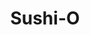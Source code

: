 ---
layout: place
title: "Sushi-O"
permalink: /virginia/midlothian/sushi-o.html
stateAbbr: VA
stateName: Virginia
cityName: Midlothian
seo:
  name: "Sushi-O"
  type: Restaurant
  links: http://www.sushiomidlothian.com/
description: "Sushi-O serves delicious sushi in Midlothian, Virginia. Try fresh Japanese dishes for a great dining experience. Available for takeout, delivery, lunch, and dinner."
place_id: ChIJ5WcaRXRtsYkRy1hx1NtAZoM
photos:
  - name: >-
      places/ChIJ5WcaRXRtsYkRy1hx1NtAZoM/photos/AeeoHcLpSCLqX9vaAQcYc2ejJiefCKtIdD78-sxpXr08jTBNPo3ohyaBuikDUg1FGaNy9od2yjodP9Ij3hJ9-mTkYyyLiuelsZEwrXztIJzI3hiMo1klDG8RN18Vj4_956VK07b24AprprTgwTK8jqhNchK-KsSqyRNtb4WJ7C1o_sgj4Um1uh944_anKXE6-r3o5VQWkVbDVNG7PJViS2SzAHrL1Bs3ED-_fR2TxmyGYEbSQ2jDNIoEG8P5QoKEEy1rxhdbSARztGCGUW2YKJn5rl6T9tiCT9A0bLplFe7GCcp7QTL_sDOJn9x2dWb-zeMkz-JWbPbkxHt-8uLH_iKiVjQA63d-KaGS-ZOUzxTEGeWBPzyaZd02RZ5KBNi7bVpcSskLHK2Dzhxs8rVA9D38rar6KrdvJ4ZwnmLw56-_kzU
    widthPx: 1920
    heightPx: 1080
    authorAttributions:
      - displayName: Alex
        uri: https://maps.google.com/maps/contrib/105776949383961959855
        photoUri: >-
          https://lh3.googleusercontent.com/a-/ALV-UjWuMOK9M5psuEoI3HZ5xH69W3-OHx7CxEe674vvGaH6DLy-RNAU=s100-p-k-no-mo
    flagContentUri: >-
      https://www.google.com/local/imagery/report/?cb_client=maps_api_places.places_api&image_key=!1e10!2sCIHM0ogKEICAgIDx5tqIAQ&hl=en-US
    googleMapsUri: >-
      https://www.google.com/maps/place//data=!3m4!1e2!3m2!1sCIHM0ogKEICAgIDx5tqIAQ!2e10!4m2!3m1!1s0x89b16d74451a67e5:0x836640dbd47158cb
  - name: >-
      places/ChIJ5WcaRXRtsYkRy1hx1NtAZoM/photos/AeeoHcKnBvu4koX27x2IFLDX4Q08r3OP8IxDiyiCDrOb4FJe4AEOESnujZYH5PEFW33Hl0kgKMQKVGCS5uXQfiF6NK0hYSV4Q5jkdW5g4C5RPtZx7jEM5qIN38j2juPL88cDjxRxY_v9aqoFIR7NZWCZ5mJYShdyfQfJlHfxmbDRES0fBZIzZEVcoJIIQDJm6WvHmDLqqNvsnbjb9Pa_nFecgCloZhWhRBnQe4DyO_RvjNi9dR8hH6BiDimcZgw2_KnXAZNEui4E3skojBLh50D5DhXJTineax5x1kild4pjoapjGyhyC_w4UIfs8PKA1ji-ExyK_0NHEDp1GnKTiBABXGHaU0EEcl4G1TbgveikbBcGCv7mCZNSD2d0grVmnOa9bIlF6KcCfLQvZYp1zf0MjKIq_-cSKAt3zb3LNqh_lyZ0AQ-R
    widthPx: 4000
    heightPx: 3000
    authorAttributions:
      - displayName: tatiana montesinos
        uri: https://maps.google.com/maps/contrib/104177671917810512219
        photoUri: >-
          https://lh3.googleusercontent.com/a-/ALV-UjWi0Qu7KnoqqjoKkXjq5DGOCnpOE1I5tpzndefb1wl8CS2kve1z9Q=s100-p-k-no-mo
    flagContentUri: >-
      https://www.google.com/local/imagery/report/?cb_client=maps_api_places.places_api&image_key=!1e10!2sCIHM0ogKEICAgMDI-LTB6gE&hl=en-US
    googleMapsUri: >-
      https://www.google.com/maps/place//data=!3m4!1e2!3m2!1sCIHM0ogKEICAgMDI-LTB6gE!2e10!4m2!3m1!1s0x89b16d74451a67e5:0x836640dbd47158cb
  - name: >-
      places/ChIJ5WcaRXRtsYkRy1hx1NtAZoM/photos/AeeoHcI153-qjPLtWM2FuiRhERyB3xTE_-WCtHONYLVe_EsFmuKOiTJgP1egFby4x1uE8H0k4ArwHrjyrEkvFPy1zEK0tpbCXuOvHQv1Mo927wKmlW59S1asMNJCcHhPy4FyhoCuLgIaNdWTHKqE1tyI2t9ODqpIoX_0hgizd6HFOtuEZS09n0AZd8uUyBkf7ud_iMopfuVMqEy-rK-GexA8sm42ofctKzZU0giR8At8HYBN0SjZY3JKzfdZGHMOm8bsYtxphV1d5t_m4tXphT2Tco7DvryypiZdHVVqhFUyG24v7Ha8Rz25eJLCaY6p09sEbk2yc7inS7wpJ32bxVM03Yjfu0rbFdxRifQvM6YI3EOLsZn-CikY7O8e7AgM9N0YKI0EPeQBpcXdnCHIlWym3JqscP7vcx5tzJ_ObUgJxoYR0g
    widthPx: 4000
    heightPx: 3000
    authorAttributions:
      - displayName: Galen Hamilton
        uri: https://maps.google.com/maps/contrib/106814408338515220929
        photoUri: >-
          https://lh3.googleusercontent.com/a/ACg8ocLfjCfE3og0zpcfH11KehnWdtiWW7YqzyojrORiHrbaPGCKaw=s100-p-k-no-mo
    flagContentUri: >-
      https://www.google.com/local/imagery/report/?cb_client=maps_api_places.places_api&image_key=!1e10!2sCIHM0ogKEICAgMCQyb36Bw&hl=en-US
    googleMapsUri: >-
      https://www.google.com/maps/place//data=!3m4!1e2!3m2!1sCIHM0ogKEICAgMCQyb36Bw!2e10!4m2!3m1!1s0x89b16d74451a67e5:0x836640dbd47158cb
  - name: >-
      places/ChIJ5WcaRXRtsYkRy1hx1NtAZoM/photos/AeeoHcLGNsk810fMw_DrbjXl8-qOCT4DQiTDsH-yno-wX45V9y01WcA2-T9ndC2nA67D7dH86kYrArI4DcOonDemBafvmBTBznLUpzLc3st4k0o6Hpr5lhBFWGH07mq9iWl483PljOuRz756K-g-7zNs7TjhYc53s60uxpSJQaUCcQzj3NHbvkLsAG2jW3_YL2Y_g3fL2d4SBE33wy8w0lSGDH-YUfsOIGzC5OG7FoXMaiuuEX6xYo3LlUmaJ3-6_qPNTDx5x6afZtmutjSZ-UQkE8SkdjLP0s73UZtXFOs5mVBXmjksNkdlfZj4pP9Wqe1jiIgLt5WVuDHjM1Yk6hcFehaboS60KXiFuZXJoo0rW-HJZABP9a9Zyq3Ux6FbsWKYTfUoDvwYGnv8p4Hbht0Yw1UPbzU5BeUsMlpaws2F5m7MTHgZ
    widthPx: 4032
    heightPx: 3024
    authorAttributions:
      - displayName: Justin Marston
        uri: https://maps.google.com/maps/contrib/102376051138236949350
        photoUri: >-
          https://lh3.googleusercontent.com/a-/ALV-UjWggL4j1RCoJidNgzFdtup7cN2y_HROwFOhq6gOVPA8OsqZ2WOd=s100-p-k-no-mo
    flagContentUri: >-
      https://www.google.com/local/imagery/report/?cb_client=maps_api_places.places_api&image_key=!1e10!2sCIHM0ogKEICAgIDt18Tl9AE&hl=en-US
    googleMapsUri: >-
      https://www.google.com/maps/place//data=!3m4!1e2!3m2!1sCIHM0ogKEICAgIDt18Tl9AE!2e10!4m2!3m1!1s0x89b16d74451a67e5:0x836640dbd47158cb
  - name: >-
      places/ChIJ5WcaRXRtsYkRy1hx1NtAZoM/photos/AeeoHcLBd1WVn71o23oVTbaYGh1jZ2ZpbnIzMPyCVbV6JVKZLoyErMiC2oEKKkqMmA6i1KTfA4xUNY2aulHyNouKtOg6V44xTkE69jXwK0D_0ZdM1aGhfOXRoURbjHbX4wi9CgI81PnXUYivUfwSr2_imr3JSP3pu8Gm_vG72AYue7A4D--XP6USea0IJNuDmtNMAYSLGhixdtELq7plWvTmiT-KjiO2Q6zlGz8HIpf2VH-qbXg9HULkf0AppWbAi2tIp78DjwUXCXLibSRXkn2OsYv1ZHQxEtky7gCAXxB3PB3Lx_Lsgt7EcCSkwFPtnZa2bB3zkHW3jhgnUXpAbe7r0UiQ5_D2JLWFdmBDuGLzyMROAE75z0Y4CXnK1YJ2PADNsi3jUPoGzycWKbm3CeV5N5Y4GV07yQh8GMTsXbkZrZSQBg0_
    widthPx: 4080
    heightPx: 3072
    authorAttributions:
      - displayName: Steven Slavin
        uri: https://maps.google.com/maps/contrib/114903001381164116610
        photoUri: >-
          https://lh3.googleusercontent.com/a-/ALV-UjX-4ze-IVkH_VaJXp0KLjlCRbSgT98wQhtPp3-IUe1SVqFvKuUa6w=s100-p-k-no-mo
    flagContentUri: >-
      https://www.google.com/local/imagery/report/?cb_client=maps_api_places.places_api&image_key=!1e10!2sCIHM0ogKEICAgIDD3Oi9gQE&hl=en-US
    googleMapsUri: >-
      https://www.google.com/maps/place//data=!3m4!1e2!3m2!1sCIHM0ogKEICAgIDD3Oi9gQE!2e10!4m2!3m1!1s0x89b16d74451a67e5:0x836640dbd47158cb
  - name: >-
      places/ChIJ5WcaRXRtsYkRy1hx1NtAZoM/photos/AeeoHcLmMzChCNZ7Sv-RUrbylBVEkPIkTjXZCyQiMSKqRt7kzZb2khQ6TtxKC3ZCJvQkS56MGGqo9eBr1xLXRm9aNJdMhUMC8jgicmlqafvBdlJfNvLy3uDXLkJ3L7pXR4ILe4CzLCdv4NGOrvXXASnoRRv5MPk0NYGkMOAC_dGX6e4TffZSep5ZSRF6xtsBZDTEYThcynJcmtX9g5VVn_c2KNmbHdVYC9R82Rb1L1Ey1kAqv1vxy7LNA8CtYLHkp77_bex6Cn25RLZrQBBNuBGgyXFoyZIMMUDIVMwxXF58-GR6IuR2ql4vVUt62AnWzkp6iuNSwQ6Hwe9tEltM3jkVsjdshMXNzqdNKmBVJUwpfUBag-pCNZuBziikiuVYll-YotoMj6wratqcDhyzLUsGX6R9QQRLiXnw34y1h7j_A8YV_4Bh
    widthPx: 3600
    heightPx: 4800
    authorAttributions:
      - displayName: Andy Wu
        uri: https://maps.google.com/maps/contrib/115556459043458743076
        photoUri: >-
          https://lh3.googleusercontent.com/a/ACg8ocIh707g2cGr_43e1cztaldppKsY44VruG5oF2iKVOrDpi3mvw=s100-p-k-no-mo
    flagContentUri: >-
      https://www.google.com/local/imagery/report/?cb_client=maps_api_places.places_api&image_key=!1e10!2sCIHM0ogKEICAgICX3uOB6AE&hl=en-US
    googleMapsUri: >-
      https://www.google.com/maps/place//data=!3m4!1e2!3m2!1sCIHM0ogKEICAgICX3uOB6AE!2e10!4m2!3m1!1s0x89b16d74451a67e5:0x836640dbd47158cb
  - name: >-
      places/ChIJ5WcaRXRtsYkRy1hx1NtAZoM/photos/AeeoHcKyhOY6tD7iGzOrbU7lWNBaP-5incz8QvHUEP80O9CZ3kdjXnCBXF7jU4fwucBbyLTwS2x0CyI4uaQILl01diG62e7OASh3BqsFn4YAp0rCyz-VrK96WlB4TUmQ5l6DO3VzfgTsFIUX_0Ywr2MEB1xc3DCd8D_5gUT4dAi7EjuuMmiRMZU0iHVB2rLCtLFF2SpF8K6Q12AOX2WSXDjVU2oJGcSRLPtv_Dw6q4yGzeFxjte_y2_CkjX7Nht9q5DS6a1NmS-5lAbWs1s2VhHdgISGI1aKITTzpaUx7QXug4oVNnfQAnOW9Jdfx1-EwIg5HAIdl5G62hvUuMJkBI142OPS6pW0X3enP6q5dYU4oNE1TZ1wy2BtXJd6FDFo7KFBuF2AnW7yhISrlq_VQZ8aLJ69EwrJe6OEoXetRh4mye4
    widthPx: 3024
    heightPx: 4032
    authorAttributions:
      - displayName: Andy Wu
        uri: https://maps.google.com/maps/contrib/115556459043458743076
        photoUri: >-
          https://lh3.googleusercontent.com/a/ACg8ocIh707g2cGr_43e1cztaldppKsY44VruG5oF2iKVOrDpi3mvw=s100-p-k-no-mo
    flagContentUri: >-
      https://www.google.com/local/imagery/report/?cb_client=maps_api_places.places_api&image_key=!1e10!2sCIHM0ogKEICAgIDF36S-WQ&hl=en-US
    googleMapsUri: >-
      https://www.google.com/maps/place//data=!3m4!1e2!3m2!1sCIHM0ogKEICAgIDF36S-WQ!2e10!4m2!3m1!1s0x89b16d74451a67e5:0x836640dbd47158cb
  - name: >-
      places/ChIJ5WcaRXRtsYkRy1hx1NtAZoM/photos/AeeoHcJJDEjHZvDeVC0WQTTBTyUI-ckg68_3ZkvDwHlLdjyQBcJrmLIPrxlxJo7vUsGFM2vaBQgIn75izByUmPUr2YWvRNvOW2YXbd5dB2aWo87JIVx4dpAv1CiX1P_zyrNNE7-oYo3mzD9CtPAHXeuBimZUweQvLzj7s2Vuc79n8K9IiWJ9_UYFOimSRqs5OCp3U-4hk7ZIXXBmWX4QMtDbUpmlpiSegB_6JDQsPQBlc8xLfQpDr8_6Knv1NmO-vSnQ9rczZecFZYoP3z9bPnOeZH83OFW5vn9zFxj5AvnRSmMUQ3FMuz1nn6o-oxkdnmANa9d7Vh4dEX8eG_8zH0pmjUULoEeb-CTjPxchBHQhxVmTfE0KxoxnkMfCVX_yfHKo-cKsRacYHNhUK6cfB6-gK3qaz69L4k2zoyDzhzxpGN0X1k0kmWUmqmVEr5bLVn-6
    widthPx: 2252
    heightPx: 4000
    authorAttributions:
      - displayName: tatiana montesinos
        uri: https://maps.google.com/maps/contrib/104177671917810512219
        photoUri: >-
          https://lh3.googleusercontent.com/a-/ALV-UjWi0Qu7KnoqqjoKkXjq5DGOCnpOE1I5tpzndefb1wl8CS2kve1z9Q=s100-p-k-no-mo
    flagContentUri: >-
      https://www.google.com/local/imagery/report/?cb_client=maps_api_places.places_api&image_key=!1e10!2sCIABIhADydER5C1nfmfzJPwABXUj&hl=en-US
    googleMapsUri: >-
      https://www.google.com/maps/place//data=!3m4!1e2!3m2!1sCIABIhADydER5C1nfmfzJPwABXUj!2e10!4m2!3m1!1s0x89b16d74451a67e5:0x836640dbd47158cb
  - name: >-
      places/ChIJ5WcaRXRtsYkRy1hx1NtAZoM/photos/AeeoHcLOMDkMTXwiThdYdejPbXTK_JxzUqO1jA3DvQ4-BQlUnR1b0Uirvrmp1uzWyvhBF1tDGHcVgx4mj29QfTT_MJpuj08fRyWWS0d1h48iEQas7JL13A_U1UpURNYAV50ToHLZQ9YbXgMwE3Wd6vtOG7cP1pWgAGiMJ2rtO6aChP4ju5g13mNkjuybgetH2zpSg-qUjJiNkDhJnXorvSVOtBcXus2vOuALmX0CNynaJDgZEGDOLF-lTfIJc5dgAVQGjQoUmk4NY8yRiQkAvkD0vTLyu1PGwFAgQdC13rSaI05B2dgod-hDbRmaaXSSlQXEQU9p5VUwZo76dnkfmmXRAaf-QuKYt8xFckFmXCsS5jrCtdVY6LIo0eAq3fkhN0mqT_aoxKmQI28KPfLmpmYp-wca-PML3w-pAfEHUw6jJkbcv_z4
    widthPx: 3024
    heightPx: 4032
    authorAttributions:
      - displayName: Andy Wu
        uri: https://maps.google.com/maps/contrib/115556459043458743076
        photoUri: >-
          https://lh3.googleusercontent.com/a/ACg8ocIh707g2cGr_43e1cztaldppKsY44VruG5oF2iKVOrDpi3mvw=s100-p-k-no-mo
    flagContentUri: >-
      https://www.google.com/local/imagery/report/?cb_client=maps_api_places.places_api&image_key=!1e10!2sCIHM0ogKEICAgICFmajakwE&hl=en-US
    googleMapsUri: >-
      https://www.google.com/maps/place//data=!3m4!1e2!3m2!1sCIHM0ogKEICAgICFmajakwE!2e10!4m2!3m1!1s0x89b16d74451a67e5:0x836640dbd47158cb
  - name: >-
      places/ChIJ5WcaRXRtsYkRy1hx1NtAZoM/photos/AeeoHcKFqtO92w_86sdCLZwWSQAAmhPrm0cevMv7kuGMj5J2xj8A6KzU2aI4VH5fSeWGyO97ASO1SZ5w_i3e3ei16cfeqXqwS4b-sK16TqAP4g-XlKjbSw_fDd49RcacxBVHiZsDGt1JY6X-BPGa7lIDChJR1jeQ4BKp_iTi8dwC4XU1c7e6aLcy5i-A389X8P6HwQyEqER8fr8xerBkcpCQxkHqzZuljbgMVHqZ-A7IuFCPzCYCSPB0XkScLZzuKyGxyDuy0qQLOnLRBRgxx2KsnXcQKGrhg2eI22PB4lG07haDN9gDCu4NxKpBPUCh6_R-Nj7ClMWodfhdotaiLCPkC8xKOPbfZgQhzoPe1nRn0tS3jrtd7Tk_aNixiGRRH_6cSsr9HQXoYkYW6xwqUQ5rIriFeymgcmWCK9emT_dRikaV0Q0
    widthPx: 3024
    heightPx: 4032
    authorAttributions:
      - displayName: Braxton Holmquist
        uri: https://maps.google.com/maps/contrib/100936569297064846723
        photoUri: >-
          https://lh3.googleusercontent.com/a/ACg8ocIexu0_kNV66XnrGswQgXZ4LwxtKsecjMCoXZC2_JI9nikrNw=s100-p-k-no-mo
    flagContentUri: >-
      https://www.google.com/local/imagery/report/?cb_client=maps_api_places.places_api&image_key=!1e10!2sCIHM0ogKEICAgICvm_bi5wE&hl=en-US
    googleMapsUri: >-
      https://www.google.com/maps/place//data=!3m4!1e2!3m2!1sCIHM0ogKEICAgICvm_bi5wE!2e10!4m2!3m1!1s0x89b16d74451a67e5:0x836640dbd47158cb
address: 1228 Alverser Plaza, Midlothian, VA 23113, USA
street: 1228 Alverser Plaza
city: Midlothian
state: VA
zip: '23113'
country: USA
neighborhood: null
latitude: '37.510183'
longitude: '-77.615687'
accessibility_options:
  wheelchairAccessibleParking: true
  wheelchairAccessibleEntrance: true
  wheelchairAccessibleRestroom: true
  wheelchairAccessibleSeating: true
business_status: OPERATIONAL
name: Sushi-O
google_maps_links:
  directionsUri: >-
    https://www.google.com/maps/dir//''/data=!4m7!4m6!1m1!4e2!1m2!1m1!1s0x89b16d74451a67e5:0x836640dbd47158cb!3e0
  placeUri: https://maps.google.com/?cid=9468326579499260107
  writeAReviewUri: >-
    https://www.google.com/maps/place//data=!4m3!3m2!1s0x89b16d74451a67e5:0x836640dbd47158cb!12e1
  reviewsUri: >-
    https://www.google.com/maps/place//data=!4m4!3m3!1s0x89b16d74451a67e5:0x836640dbd47158cb!9m1!1b1
  photosUri: >-
    https://www.google.com/maps/place//data=!4m3!3m2!1s0x89b16d74451a67e5:0x836640dbd47158cb!10e5
primary_type: Japanese Restaurant
opening_hours:
  regular: null
  current: null
secondary_opening_hours:
  regular:
    weekdayDescriptions: null
    type: null
  current:
    weekdayDescriptions: null
    type: null
phone: (804) 897-9878
price_level: PRICE_LEVEL_MODERATE
price_range: null
rating: '4.4'
rating_count: 132
website: http://www.sushiomidlothian.com/
reviews:
  - name: >-
      places/ChIJ5WcaRXRtsYkRy1hx1NtAZoM/reviews/ChdDSUhNMG9nS0VJQ0FnTUNReWIzNnV3RRAB
    relativePublishTimeDescription: a month ago
    rating: 4
    text:
      text: >-
        The food was immaculate . Couldn't have asked for better sushi. The
        presentation was amazing and there wasn't anything that hadn't been
        prepared with care and pride. The green tea was also amazing. The server
        was very nice but they seemed a bit stretched thin.  Leaving large gaps
        of time to elapse without them even comming to check on our table of 2.
        The atmosphere of the restaurant was also really cool. It's a little
        pricey but you get what you pay for. And I'd come back here.
      languageCode: en
    originalText:
      text: >-
        The food was immaculate . Couldn't have asked for better sushi. The
        presentation was amazing and there wasn't anything that hadn't been
        prepared with care and pride. The green tea was also amazing. The server
        was very nice but they seemed a bit stretched thin.  Leaving large gaps
        of time to elapse without them even comming to check on our table of 2.
        The atmosphere of the restaurant was also really cool. It's a little
        pricey but you get what you pay for. And I'd come back here.
      languageCode: en
    authorAttribution:
      displayName: Galen Hamilton
      uri: https://www.google.com/maps/contrib/106814408338515220929/reviews
      photoUri: >-
        https://lh3.googleusercontent.com/a/ACg8ocLfjCfE3og0zpcfH11KehnWdtiWW7YqzyojrORiHrbaPGCKaw=s128-c0x00000000-cc-rp-mo-ba4
    publishTime: '2025-03-05T11:42:44.065467Z'
    flagContentUri: >-
      https://www.google.com/local/review/rap/report?postId=ChdDSUhNMG9nS0VJQ0FnTUNReWIzNnV3RRAB&d=17924085&t=1
    googleMapsUri: >-
      https://www.google.com/maps/reviews/data=!4m6!14m5!1m4!2m3!1sChdDSUhNMG9nS0VJQ0FnTUNReWIzNnV3RRAB!2m1!1s0x89b16d74451a67e5:0x836640dbd47158cb
  - name: >-
      places/ChIJ5WcaRXRtsYkRy1hx1NtAZoM/reviews/ChdDSUhNMG9nS0VJQ0FnTURJLUxUQmlnRRAB
    relativePublishTimeDescription: in the last week
    rating: 5
    text:
      text: >-
        Visited during happy hour and got some margaritas $5.00 pretty good.


        Tried the variety of sushi and enjoyed it, we also tried the new york
        stripe and it was delicious.
      languageCode: en
    originalText:
      text: >-
        Visited during happy hour and got some margaritas $5.00 pretty good.


        Tried the variety of sushi and enjoyed it, we also tried the new york
        stripe and it was delicious.
      languageCode: en
    authorAttribution:
      displayName: tatiana montesinos
      uri: https://www.google.com/maps/contrib/104177671917810512219/reviews
      photoUri: >-
        https://lh3.googleusercontent.com/a-/ALV-UjWi0Qu7KnoqqjoKkXjq5DGOCnpOE1I5tpzndefb1wl8CS2kve1z9Q=s128-c0x00000000-cc-rp-mo-ba5
    publishTime: '2025-04-07T01:06:43.713716Z'
    flagContentUri: >-
      https://www.google.com/local/review/rap/report?postId=ChdDSUhNMG9nS0VJQ0FnTURJLUxUQmlnRRAB&d=17924085&t=1
    googleMapsUri: >-
      https://www.google.com/maps/reviews/data=!4m6!14m5!1m4!2m3!1sChdDSUhNMG9nS0VJQ0FnTURJLUxUQmlnRRAB!2m1!1s0x89b16d74451a67e5:0x836640dbd47158cb
  - name: >-
      places/ChIJ5WcaRXRtsYkRy1hx1NtAZoM/reviews/ChdDSUhNMG9nS0VJQ0FnSUN2bV9iaXh3RRAB
    relativePublishTimeDescription: 3 months ago
    rating: 5
    text:
      text: >-
        This place is off the chain, left a review before I finished eating. I
        will be back weekly. The appetizers are amazing and everything is priced
        extremely well. The inside is clean and modern and the bar and sushi bar
        is extremely nice.
      languageCode: en
    originalText:
      text: >-
        This place is off the chain, left a review before I finished eating. I
        will be back weekly. The appetizers are amazing and everything is priced
        extremely well. The inside is clean and modern and the bar and sushi bar
        is extremely nice.
      languageCode: en
    authorAttribution:
      displayName: Braxton Holmquist
      uri: https://www.google.com/maps/contrib/100936569297064846723/reviews
      photoUri: >-
        https://lh3.googleusercontent.com/a/ACg8ocIexu0_kNV66XnrGswQgXZ4LwxtKsecjMCoXZC2_JI9nikrNw=s128-c0x00000000-cc-rp-mo
    publishTime: '2024-12-14T23:37:27.061344Z'
    flagContentUri: >-
      https://www.google.com/local/review/rap/report?postId=ChdDSUhNMG9nS0VJQ0FnSUN2bV9iaXh3RRAB&d=17924085&t=1
    googleMapsUri: >-
      https://www.google.com/maps/reviews/data=!4m6!14m5!1m4!2m3!1sChdDSUhNMG9nS0VJQ0FnSUN2bV9iaXh3RRAB!2m1!1s0x89b16d74451a67e5:0x836640dbd47158cb
  - name: >-
      places/ChIJ5WcaRXRtsYkRy1hx1NtAZoM/reviews/ChZDSUhNMG9nS0VJQ0FnSURuaUt6UEVnEAE
    relativePublishTimeDescription: 6 months ago
    rating: 5
    text:
      text: >-
        Took a friend here who is new to the sushi world. The food and service
        here is always incredible. The reservation process was also super easy
        and the staff incredibly friendly. One of our favorite sushi spots for
        sure.
      languageCode: en
    originalText:
      text: >-
        Took a friend here who is new to the sushi world. The food and service
        here is always incredible. The reservation process was also super easy
        and the staff incredibly friendly. One of our favorite sushi spots for
        sure.
      languageCode: en
    authorAttribution:
      displayName: Allison Durham
      uri: https://www.google.com/maps/contrib/117981432690467154955/reviews
      photoUri: >-
        https://lh3.googleusercontent.com/a/ACg8ocKDQ9N1fNs-U_otrmiK1-rNn2L2Hx1cnUkbXJcG1gbm2ljH32U=s128-c0x00000000-cc-rp-mo-ba3
    publishTime: '2024-10-02T12:43:24.689930Z'
    flagContentUri: >-
      https://www.google.com/local/review/rap/report?postId=ChZDSUhNMG9nS0VJQ0FnSURuaUt6UEVnEAE&d=17924085&t=1
    googleMapsUri: >-
      https://www.google.com/maps/reviews/data=!4m6!14m5!1m4!2m3!1sChZDSUhNMG9nS0VJQ0FnSURuaUt6UEVnEAE!2m1!1s0x89b16d74451a67e5:0x836640dbd47158cb
  - name: >-
      places/ChIJ5WcaRXRtsYkRy1hx1NtAZoM/reviews/ChdDSUhNMG9nS0VJQ0FnTURJdUthSjRnRRAB
    relativePublishTimeDescription: in the last week
    rating: 1
    text:
      text: >-
        This will definitely be the last time I order here. I placed an order
        for several items, including two “I Love Sushi” sets with miso soup. I
        arrived a bit earlier than the estimated pickup time, but the waitress
        was extremely rude. She didn’t bother checking if my order was ready or
        see if they could have it prepared earlier. Instead, she just told me to
        come back at the estimated time. I ended up waiting for 40 minutes in
        the car with an infant.


        When I finally got home and checked the order, I realized they made
        several mistakes. They only included one miso soup, one set of
        chopsticks, and the two sushi sets weren’t even the same, despite being
        ordered as identical.


        It’s interesting how they never forget to ask for a tip but can easily
        forget to complete an order after making customers wait for 40 minutes.
      languageCode: en
    originalText:
      text: >-
        This will definitely be the last time I order here. I placed an order
        for several items, including two “I Love Sushi” sets with miso soup. I
        arrived a bit earlier than the estimated pickup time, but the waitress
        was extremely rude. She didn’t bother checking if my order was ready or
        see if they could have it prepared earlier. Instead, she just told me to
        come back at the estimated time. I ended up waiting for 40 minutes in
        the car with an infant.


        When I finally got home and checked the order, I realized they made
        several mistakes. They only included one miso soup, one set of
        chopsticks, and the two sushi sets weren’t even the same, despite being
        ordered as identical.


        It’s interesting how they never forget to ask for a tip but can easily
        forget to complete an order after making customers wait for 40 minutes.
      languageCode: en
    authorAttribution:
      displayName: Milad Mousavi
      uri: https://www.google.com/maps/contrib/109414626119960870527/reviews
      photoUri: >-
        https://lh3.googleusercontent.com/a/ACg8ocJF1xibgJgeEbmNYvXWI44tBhifYFRf20G0c_Qehbq_6KX33A=s128-c0x00000000-cc-rp-mo
    publishTime: '2025-04-06T23:32:42.217582Z'
    flagContentUri: >-
      https://www.google.com/local/review/rap/report?postId=ChdDSUhNMG9nS0VJQ0FnTURJdUthSjRnRRAB&d=17924085&t=1
    googleMapsUri: >-
      https://www.google.com/maps/reviews/data=!4m6!14m5!1m4!2m3!1sChdDSUhNMG9nS0VJQ0FnTURJdUthSjRnRRAB!2m1!1s0x89b16d74451a67e5:0x836640dbd47158cb
parking_options:
  freeParkingLot: true
  freeStreetParking: true
  valetParking: false
payment_options:
  acceptsCreditCards: true
  acceptsDebitCards: true
  acceptsCashOnly: false
  acceptsNfc: true
allow_dogs: null
curbside_pickup: null
delivery: true
dine_in: true
good_for_children: null
good_for_groups: true
good_for_sports: null
live_music: false
menu_for_children: null
outdoor_seating: true
reservable: true
restroom: true
serves_beer: true
serves_breakfast: false
serves_brunch: false
serves_cocktails: true
serves_coffee: null
serves_dinner: true
serves_dessert: true
serves_lunch: true
serves_vegetarian_food: null
serves_wine: true
takeout: true
summary: null

---